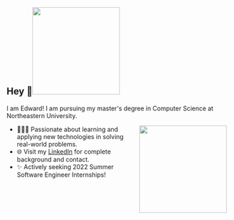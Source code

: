 <h2> Hey 👋<img src="https://media.giphy.com/media/Wj7lNjMNDxSmc/giphy.gif" width="200" high = "200"></h2>

I am Edward! I am pursuing my master's degree in Computer Science at Northeastern University.

<img align='right' src="https://media.giphy.com/media/u2pmTWUi0MXjyrMaVj/giphy.gif" width="200">

- 👨🏻‍💻 Passionate about learning and applying new technologies in solving real-world problems.  
- 🌐 Visit my [LinkedIn](https://www.linkedin.com/in/huacong/) for complete background and contact.
- ✨ Actively seeking 2022 Summer Software Engineer Internships! 